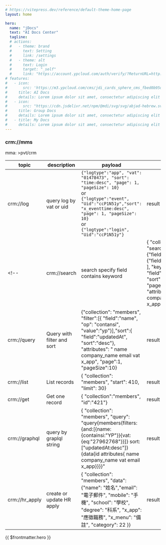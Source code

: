 ```yaml
---
# https://vitepress.dev/reference/default-theme-home-page
layout: home

hero:
  name: "jDocs"
  text: "AI Docs Center"
  tagline: 
  # actions:
  #   - theme: brand
  #     text: Setting
  #     link: /settings
  #   - theme: alt
  #     text: Login
  #     target: "_self"
  #     link: "https://account.ypcloud.com/auth/verify/?ReturnURL=http://localhost:5173/jdocs/callback"
# features:
#   - icon: 
#       src: 'https://m3.ypcloud.com/cms/jdi_cards_sphere_cms_fbed0b95d1.png'
#     title: AI Docs
#     details: Lorem ipsum dolor sit amet, consectetur adipiscing elit
#   - icon: 
#       src: "https://cdn.jsdelivr.net/npm/@mdi/svg/svg/abjad-hebrew.svg"
#     title: Group Docs
#     details: Lorem ipsum dolor sit amet, consectetur adipiscing elit
#   - title: My Docs
#     details: Lorem ipsum dolor sit amet, consectetur adipiscing elit
---
```


  <!-- <div class="text-3xl font-bold underline">
    Hello world!!
  </div> -->

<script setup>
import { useData } from 'vitepress'
import Search from "../src/components/common/Search.vue"
import MD from "../src/components/common/MD.vue"
const { site } = useData()

</script>

<style scoped>
  
</style>

<Search />
<MD />

### crm://mms

mma: >pvt/crm 

| topic | description | payload | result | note |
| ----- | ----------- | ------- | ------ | ---- |
| crm://log       | query log by vat or uid |`{"logtype":"app", "vat": "01478473", "sort": "time:desc", "page": 1, "pageSize": 10}`  <br> or <br>`{"logtype":"event", "Uid":"ccP1N51y","sort": "x_eventtime:desc", "page": 1, "pageSize": 10}`  <br> or <br>  `{"logtype":"login", "Uid":"ccP1N51y"}`         | result = {}       |      |
<!-- | crm://search      |search specify field contains keyword             |{ "collection":"members", "search":[  {"field":"name"},  {"field":"company_name"} ], "keyword":"yp", "sort":{ "field":"vat",  "sort":"desc"},  "page":1, "pageSize":10 , "attributes":   " name company_name email vat x_app"}         |result = {}        |      |
|crm://query        | Query with filter and sort             |{"collection": "members",    "filter":[{   "field":"name",   "op": "contansi",   "value":"yp"}],"sort":{ "field":"updatedAt", "sort":"desc"}, "attributes":   " name company_name email vat  x_app", "page":1, "pageSize":10}         | result = {}       |      |
|crm://list       | List records             |{ "collection": "members", "start": 410, "limit": 30}                    |result = {}        |      |
|crm://get       |Get one record             |{ "collection":"members", "id":"421"}                                                                                               | result = {}       |      |
|crm://graphql       |query by graplql string              |{ "collection": "members", "query": "query{members(filters:{and:[{name:{containsi:"YP"}}{vat:{eq:"27962768"}}]} sort:["updatedAt:desc"]){data{id attributes{ name company_name vat email x_app}}}}"         |result = {}        |      |
|crm://hr_apply       |create or update HR apply               |{ "collection": "members", "data": {"name": "姓名","email": "電子郵件", "mobile": "手機", "school": "學校",  "degree": "科系", "x_app": "應徵職務", "x_menu": "備註", "category": 22  }}|result = {}        | check email to create or update     | -->

{{ $frontmatter.hero }}
